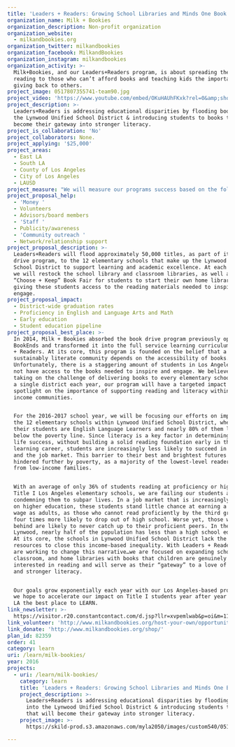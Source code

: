 ```yaml
---
title: 'Leaders + Readers: Growing School Libraries and Minds One Book At A Time'
organization_name: Milk + Bookies
organization_description: Non-profit organization
organization_website:
  - milkandbookies.org
organization_twitter: milkandbookies
organization_facebook: MilkandBookies
organization_instagram: milkandbookies
organization_activity: >-
  Milk+Bookies, and our Leaders+Readers program, is about spreading the love of
  reading to those who can’t afford books and teaching kids the importance of
  giving back to others.
project_image: 0517807355741-team90.jpg
project_video: 'https://www.youtube.com/embed/OKuHAUhFKxk?rel=0&amp;showinfo=0'
project_description: >-
  Leaders+Readers is addressing educational disparities by flooding books into
  the Lynwood Unified School District & introducing students to books that will
  become their gateway into stronger literacy.
project_is_collaboration: 'No'
project_collaborators: None.
project_applying: '$25,000'
project_areas:
  - East LA
  - South LA
  - County of Los Angeles
  - City of Los Angeles
  - LAUSD
project_measure: "We will measure our programs success based on the following: \n \n1)\tNumber of schools within the Lynwood Unified School District that receive a book delivery\n2)\tNumber of books provided in total and by school\n3)\tNumber of students impacted\n4)\tSuccess in engaging school administration and teachers to allow book deliveries and allocating resources to ensure books are incorporated into the school library and classroom libraries.\n5)\tNumber of students to participate in Choose + Keep Book Fairs\n\nTeacher survey findings are expected to be consistent with the following historical data:\n·      95% of teachers report an increase in student reading after receiving donated books\n·      Students with access to a variety of reading material have higher than average test scores\n \n·      Narrowing the “achievement gap” leads to lower truancy rates and increases in confidence and academic achievement."
project_proposal_help:
  - 'Money '
  - Volunteers
  - Advisors/board members
  - 'Staff '
  - Publicity/awareness
  - 'Community outreach '
  - Network/relationship support
project_proposal_description: >-
  Leaders+Readers will flood approximately 50,000 titles, as part of its book
  drive program, to the 12 elementary schools that make up the Lynwood Unified
  School District to support learning and academic excellence. At each school,
  we will restock the school library and classroom libraries, as well as hold a
  “Choose + Keep” Book Fair for students to start their own home libraries
  giving these students access to the reading materials needed to inspire and
  engage.
project_proposal_impact:
  - District-wide graduation rates
  - Proficiency in English and Language Arts and Math
  - Early education
  - Student education pipeline
project_proposal_best_place: >-
  In 2014, Milk + Bookies absorbed the book drive program previously operated by
  BookEnds and transformed it into the full service learning curriculum, Leaders
  + Readers. At its core, this program is founded on the belief that a
  sustainably literate community depends on the accessibility of books.
  Unfortunately, there is a staggering amount of students in Los Angeles that do
  not have access to the books needed to inspire and engage. We believe by
  taking on the challenge of delivering books to every elementary school within
  a single district each year, our program will have a targeted impact and put a
  spotlight on the importance of supporting reading and literacy within lower
  income communities. 


  For the 2016-2017 school year, we will be focusing our efforts on impacting
  the 12 elementary schools within Lynwood Unified School District, where 40% of
  their students are English Language Learners and nearly 80% of them live at or
  below the poverty line. Since literacy is a key factor in determining future
  life success, without building a solid reading foundation early in their
  learning career, students are increasingly less likely to succeed in academics
  and the job market. This barrier to their best and brightest futures is
  hindered further by poverty, as a majority of the lowest-level readers are
  from low-income families.   


  With an average of only 36% of students reading at proficiency or higher in
  Title I Los Angeles elementary schools, we are failing our students and
  condemning them to subpar lives. In a job market that is increasingly reliant
  on higher education, these students stand little chance at earning a livable
  wage as adults, as those who cannot read proficiently by the third grade are
  four times more likely to drop out of high school. Worse yet, those who fall
  behind are likely to never catch up to their proficient peers. In the city of
  Lynwood, nearly half of the population has less than a high school education.
  At its core, the schools in Lynwood Unified School District lack the necessary
  resources to close this income-based inequality. With Leaders + Readers, we
  are working to change this narrative…we are focused on expanding school,
  classroom, and home libraries with books that children are genuinely
  interested in reading and will serve as their “gateway” to a love of reading
  and stronger literacy.


  Our goals grow exponentially each year with our Los Angeles-based program and
  we hope to accelerate our impact on Title I students year after year and make
  LA the best place to LEARN.
link_newsletter: >-
  https://visitor.r20.constantcontact.com/d.jsp?llr=xvpemlwab&p=oi&m=1123515776695&sit=5bx5zsjkb&f=dde3738c-1e79-4060-ad2a-90b6a7ad31e4
link_volunteer: 'http://www.milkandbookies.org/host-your-own/opportunities/'
link_donate: 'http://www.milkandbookies.org/shop/'
plan_id: 82359
order: 41
category: learn
uri: /learn/milk-bookies/
year: 2016
projects:
  - uri: /learn/milk-bookies/
    category: learn
    title: 'Leaders + Readers: Growing School Libraries and Minds One Book At A Time'
    project_description: >-
      Leaders+Readers is addressing educational disparities by flooding books
      into the Lynwood Unified School District & introducing students to books
      that will become their gateway into stronger literacy.
    project_image: >-
      https://skild-prod.s3.amazonaws.com/myla2050/images/custom540/0517807355741-team90.jpg

---
```

